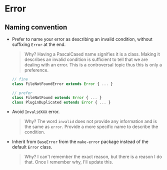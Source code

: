 # Error

## Naming convention

- Prefer to name your error as describing an invalid condition, without suffixing `Error` at the end.

  > Why?
  > Having a PascalCased name signifies it is a class.
  > Making it describes an invalid condition is sufficient to tell that we are dealing with an error.
  > This is a controversal topic thus this is only a preference.

  ```ts
  // fine
  class FileNotFoundError extends Error { ... }

  // prefer
  class FileNotFound extends Error { ... }
  class PluginDuplicated extends Error { ... }
  ```

- Avoid `InvalidXXX` error.

  > Why?
  > The word `invalid` does not provide any information and is the same as `error`.
  > Provide a more specific name to describe the condition.

- Inherit from `BaseError` from the `make-error` package instead of the default `Error` class.

  > Why?
  > I can't remember the exact reason, but there is a reason I do that.
  > Once I remember why, I'll update this.

